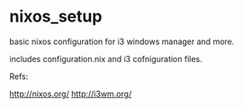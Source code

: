 # nixos_setup
basic nixos configuration for i3 windows manager and more.

includes configuration.nix and i3 cofniguration files.

Refs: 

http://nixos.org/
http://i3wm.org/

